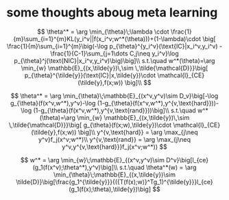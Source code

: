 # some thoughts aboug meta learning

$$
\theta^* = \arg \min_{\theta}\;\lambda \cdot \frac{1}{m}\sum_{i=1}^{m}KL(y_i^v||f(x_i^v;w^*(\theta)))+(1-\lambda)\cdot \big[ \frac{1}{m}\sum_{i=1}^{m}\big(-\log p_{\theta}^{y_i^v}(\text{IC}|x_i^v,y_i^v) -\frac{1}{C-1}\sum_{j=1\dots C,j\neq y_i^v}\log p_{\theta}^j(\text{NIC}|x_i^v,y_i^v)\big)\big]\\
s.t.\quad w^*(\theta)=\arg \min_{w} \mathbb{E}_{(x,\tilde{y})\,\sim \,\tilde{\mathcal{D}}}\big[
p_{\theta}^{\tilde{y}}(\text{IC}|x,\tilde{y})\cdot \mathcal{l}_{CE}(\tilde{y},f(x;w)) \big]\\
$$

$$
\theta^* = \arg \min_{\theta}\;\mathbb{E}_{(x^v,y^v)\sim D_v}\big[-\log g_{\theta}(f(x^v,w^*),y^v)-\log (1-g_{\theta}(f(x^v,w^*),y^{v,\text{hard}}))-\log (1-g_{\theta}(f(x^v,w^*),y^{v,\text{rand}}))\big]\\
s.t.\quad w^*(\theta)=\arg \min_{w} \mathbb{E}_{(x,\tilde{y})\,\sim \,\tilde{\mathcal{D}}}\big[
g_{\theta}(f(x;w),\tilde{y})\cdot \mathcal{l}_{CE}(\tilde{y},f(x;w)) \big]\\
y^{v,\text{hard}} = \arg \max_{j\neq y^v}f_j(x^v;w^*)\\
y^{v,\text{rand}} = \arg \max_{j\neq y^v,y^{v,\text{hard}}}f_j(x^v;w^*))
$$

$$
w^* = \arg \min_{w}\;\mathbb{E}_{(x^v,y^v)\sim D^v}\big[l_{ce}(g_1(f(x^v);\theta^*),y^v)\big]\\
s.t.\quad \theta^*(w) = \arg \min_{\theta}\;\mathbb{E}_{(x,\tilde{y})\sim \tilde{D}}\big[\frac{g_1^{\tilde{y}}}{({T(f(x);w)}^Tg_1)^{\tilde{y}}}l_{ce}(g_1(f(x);\theta),\tilde{y})\big]
$$
